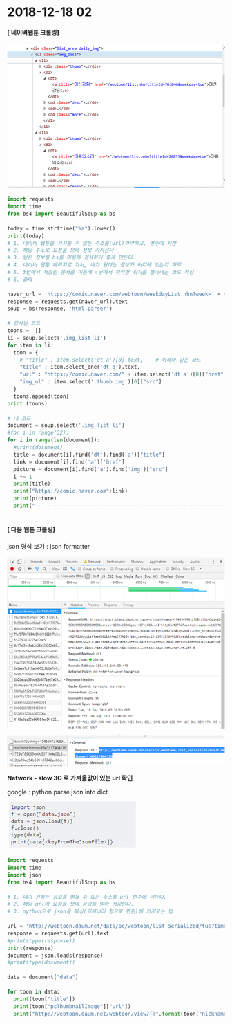 # 2018-12-18   02

#### [ 네이버웹툰 크롤링]

![1545111981712](..\typora-user-images\1545111981712.png)

```python
import requests
import time
from bs4 import BeautifulSoup as bs

today = time.strftime("%a").lower()
print(today)
# 1. 네이버 웹툰을 가져올 수 있는 주소를(url)파악하고, 변수에 저장
# 2. 해당 주소로 요청을 보내 정보 가져온다
# 3. 받은 정보를 bs를 이용해 검색하기 좋게 만든다.
# 4. 네이버 웹툰 페이지로 가서, 내가 원하는 정보가 어디에 있는지 파악
# 5. 3번에서 저장한 문서를 이용해 4번에서 파악한 위치를 뽑아내는 코드 작성
# 6. 출력

naver_url = 'https://comic.naver.com/webtoon/weekdayList.nhn?week=' + today
response = requests.get(naver_url).text
soup = bs(response, 'html.parser')

# 강사님 코드
toons =  []
li = soup.select('.img_list li')
for item in li:
  toon = {
    # "title" : item.select('dt a')[0].text,    # 아래와 같은 코드
    "title" : item.select_one('dt a').text,
    "url" : "https://comic.naver.com/" + item.select('dt a')[0]["href"],
    "img_ul" : item.select('.thumb img')[0]["src"]
  }
  toons.append(toon)
print (toons)
  
# 내 코드
document = soup.select('.img_list li')
#for i in range(32):
for i in range(len(document)):
  #print(document)
  title = document[i].find('dt').find('a')["title"]
  link = document[i].find('a')['href']
  picture = document[i].find('a').find('img')["src"]
  i += 1
  print(title)
  print("https://comic.naver.com"+link)
  print(picture)
  print("-------------------------------------------------------------------------------")



```





#### [ 다음 웹툰 크롤링]

json 형식 보기 : json formatter

![1545117124059](..\typora-user-images\1545117124059.png)

![1545118236864](..\typora-user-images\1545118236864.png)

**Network - slow 3G 로 가져올값이 있는 url 확인**

google : python parse json into dict

![json데이터 dict으로 가져오기](..\typora-user-images\1545118437513.png)

```python
import requests
import time
import json
from bs4 import BeautifulSoup as bs

# 1. 내가 원하는 정보를 얻을 수 있는 주소를 url 변수에 담는다.
# 2. 해당 url에 요청을 보내 응답을 받아 저장한다.
# 3. python으로 json을 파싱(딕셔너리 형으로 변환)해 가져오는 법

url = 'http://webtoon.daum.net/data/pc/webtoon/list_serialized/tue?timeStamp=1545117404316'
response = requests.get(url).text
#print(type(response))
print(response)
document = json.loads(response)
#print(type(document))

data = document["data"]

for toon in data:
  print(toon["title"])
  print(toon["pcThumbnailImage"]["url"])
  print("http://webtoon.daum.net/webtoon/view/{}".format(toon["nickname"]))


```






